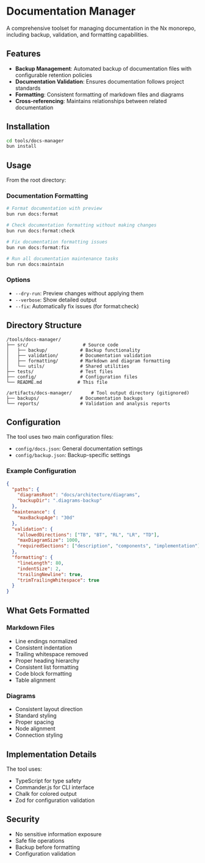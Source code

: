 # Documentation Manager

A comprehensive toolset for managing documentation in the Nx monorepo, including backup, validation, and formatting capabilities.

## Features

- **Backup Management**: Automated backup of documentation files with configurable retention policies
- **Documentation Validation**: Ensures documentation follows project standards
- **Formatting**: Consistent formatting of markdown files and diagrams
- **Cross-referencing**: Maintains relationships between related documentation

## Installation

```bash
cd tools/docs-manager
bun install
```

## Usage

From the root directory:

### Documentation Formatting

```bash
# Format documentation with preview
bun run docs:format

# Check documentation formatting without making changes
bun run docs:format:check

# Fix documentation formatting issues
bun run docs:format:fix

# Run all documentation maintenance tasks
bun run docs:maintain
```

### Options

- `--dry-run`: Preview changes without applying them
- `--verbose`: Show detailed output
- `--fix`: Automatically fix issues (for format:check)

## Directory Structure

```
/tools/docs-manager/
├── src/                    # Source code
│   ├── backup/            # Backup functionality
│   ├── validation/        # Documentation validation
│   ├── formatting/        # Markdown and diagram formatting
│   └── utils/             # Shared utilities
├── tests/                 # Test files
├── config/                # Configuration files
└── README.md             # This file

/artifacts/docs-manager/       # Tool output directory (gitignored)
├── backups/               # Documentation backups
└── reports/               # Validation and analysis reports
```

## Configuration

The tool uses two main configuration files:

- `config/docs.json`: General documentation settings
- `config/backup.json`: Backup-specific settings

### Example Configuration

```json
{
  "paths": {
    "diagramsRoot": "docs/architecture/diagrams",
    "backupDir": ".diagrams-backup"
  },
  "maintenance": {
    "maxBackupAge": "30d"
  },
  "validation": {
    "allowedDirections": ["TB", "BT", "RL", "LR", "TD"],
    "maxDiagramSize": 1000,
    "requiredSections": ["description", "components", "implementation"]
  },
  "formatting": {
    "lineLength": 80,
    "indentSize": 2,
    "trailingNewline": true,
    "trimTrailingWhitespace": true
  }
}
```

## What Gets Formatted

### Markdown Files

- Line endings normalized
- Consistent indentation
- Trailing whitespace removed
- Proper heading hierarchy
- Consistent list formatting
- Code block formatting
- Table alignment

### Diagrams

- Consistent layout direction
- Standard styling
- Proper spacing
- Node alignment
- Connection styling

## Implementation Details

The tool uses:

- TypeScript for type safety
- Commander.js for CLI interface
- Chalk for colored output
- Zod for configuration validation

## Security

- No sensitive information exposure
- Safe file operations
- Backup before formatting
- Configuration validation

